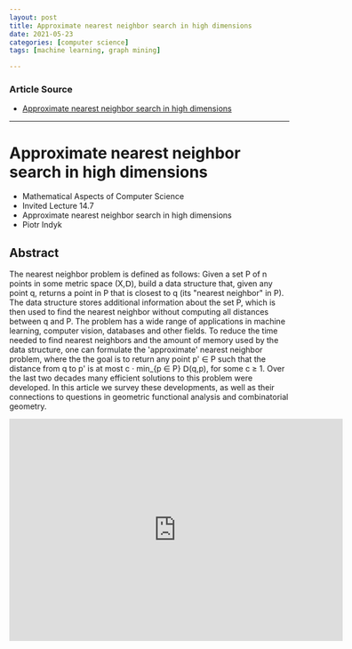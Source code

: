 ```yaml
---
layout: post
title: Approximate nearest neighbor search in high dimensions
date: 2021-05-23
categories: [computer science]
tags: [machine learning, graph mining]

---
```


### Article Source

* [Approximate nearest neighbor search in high dimensions](https://www.youtube.com/watch?v=cn15P8vgB1A)

---

# Approximate nearest neighbor search in high dimensions

* Mathematical Aspects of Computer Science
* Invited Lecture 14.7
* Approximate nearest neighbor search in high dimensions
* Piotr Indyk
 
## Abstract
The nearest neighbor problem is defined as follows: Given a set P of n points in some metric space (X,𝖣), build a data structure that, given any point q, returns a point in P that is closest to q (its "nearest neighbor" in P). The data structure stores additional information about the set P, which is then used to find the nearest neighbor without computing all distances between q and P. The problem has a wide range of applications in machine learning, computer vision, databases and other fields. 
 To reduce the time needed to find nearest neighbors and the amount of memory used by the data structure, one can formulate the 'approximate' nearest neighbor problem, where the the goal is to return any point p' ∈ P such that the distance from q to p' is at most c ⋅ min_{p ∈ P} 𝖣(q,p), for some c ≥ 1. Over the last two decades many efficient solutions to this problem were developed. In this article we survey these developments, as well as their connections to questions in geometric functional analysis and combinatorial geometry. 
 
<iframe width="600" height="400" src="https://www.youtube.com/embed/cn15P8vgB1A" title="YouTube video player" frameborder="0" allow="accelerometer; autoplay; clipboard-write; encrypted-media; gyroscope; picture-in-picture" allowfullscreen></iframe>